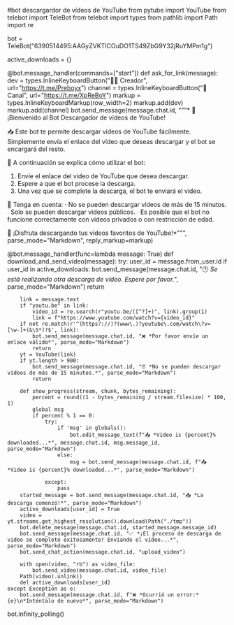 #bot descargardor de vídeos de YouTube
from pytube import YouTube
from telebot import TeleBot
from telebot import types
from pathlib import Path
import re

bot = TeleBot("6390514495:AAGyZVKTICOuDO1TS49ZbG9Y32jRuYMPm1g")

active_downloads = {}

@bot.message_handler(commands=["start"])
def ask_for_link(message):
    dev = types.InlineKeyboardButton("👨‍💻 Creador", url="https://t.me/Preboyx")
    channel = types.InlineKeyboardButton("📣 Canal", url="https://t.me/XpReBoY")
    markup = types.InlineKeyboardMarkup(row_width=2)
    markup.add(dev)
    markup.add(channel)
    bot.send_message(message.chat.id, """*
🚀 ¡Bienvenido al Bot Descargador de vídeos de YouTube!

📥 Este bot te permite descargar videos de YouTube fácilmente. Simplemente envía el enlace del vídeo que deseas descargar y el bot se encargará del resto.

🔧 A continuación se explica cómo utilizar el bot:
1. Envíe el enlace del video de YouTube que desea descargar.
2. Espere a que el bot procese la descarga.
3. Una vez que se complete la descarga, el bot te enviará el video.

📌 Tenga en cuenta:
⋅ No se pueden descargar vídeos de más de 15 minutos.
∙ Solo se pueden descargar videos públicos.
∙ Es posible que el bot no funcione correctamente con videos privados o con restricción de edad.

🎉 ¡Disfruta descargando tus videos favoritos de YouTube!*""", parse_mode="Markdown", reply_markup=markup)

@bot.message_handler(func=lambda message: True)
def download_and_send_video(message):
    try:
        user_id = message.from_user.id
        if user_id in active_downloads:
            bot.send_message(message.chat.id, "🕐 *Se está realizando otra descarga de vídeo. Espere por favor.*", parse_mode="Markdown")
            return

        link = message.text
        if "youtu.be" in link:
            video_id = re.search(r"youtu.be/([^?]+)", link).group(1)
            link = f"https://www.youtube.com/watch?v={video_id}"
        if not re.match(r'^(https?://)?(www\.)?youtube\.com/watch\?v=[\w-]+(&\S*)?$', link):
            bot.send_message(message.chat.id, "❌ *Por favor envíe un enlace válido*", parse_mode="Markdown")
            return
        yt = YouTube(link)
        if yt.length > 900:
            bot.send_message(message.chat.id, "⏰ *No se pueden descargar vídeos de más de 15 minutos.*", parse_mode="Markdown")
            return

        def show_progress(stream, chunk, bytes_remaining):
            percent = round((1 - bytes_remaining / stream.filesize) * 100, 1)
            global msg
            if percent % 1 == 0:
                try:
                    if 'msg' in globals():
                        bot.edit_message_text(f"📥 *Video is {percent}% downloaded...*", message.chat.id, msg.message_id, parse_mode="Markdown")
                    else:
                        msg = bot.send_message(message.chat.id, f"📥 *Video is {percent}% downloaded...*", parse_mode="Markdown")

                except:
                    pass
        started_message = bot.send_message(message.chat.id, "📥 *La descarga comenzó!*", parse_mode="Markdown")
        active_downloads[user_id] = True
        video = yt.streams.get_highest_resolution().download(Path("./tmp")) 
        bot.delete_message(message.chat.id, started_message.message_id)
        bot.send_message(message.chat.id, "✅ *¡El proceso de descarga de video se completó exitosamente! Enviando el vídeo...*", parse_mode="Markdown")
        bot.send_chat_action(message.chat.id, "upload_video")

        with open(video, "rb") as video_file:
            bot.send_video(message.chat.id, video_file)
        Path(video).unlink()
        del active_downloads[user_id]
    except Exception as e:
        bot.send_message(message.chat.id, f"❌ *Ocurrió un error:* {e}\n*Inténtalo de nuevo*", parse_mode="Markdown")

bot.infinity_polling()
